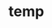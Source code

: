 # temp

























































































































































































































































































































































































































































































































































































































































































































































































































































































































































































































































































